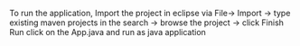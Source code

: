 To run the application,
Import the project in eclipse via File-> Import -> type existing maven projects in the search -> browse the project -> click Finish
Run click on the App.java and run as java application
